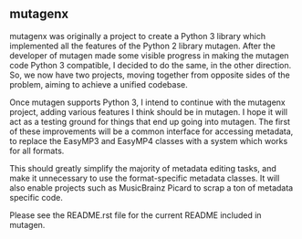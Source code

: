 mutagenx
--------
mutagenx was originally a project to create a Python 3 library which
implemented all the features of the Python 2 library mutagen. After the
developer of mutagen made some visible progress in making the mutagen
code Python 3 compatible, I decided to do the same, in the other
direction. So, we now have two projects, moving together from opposite
sides of the problem, aiming to achieve a unified codebase.

Once mutagen supports Python 3, I intend to continue with the mutagenx
project, adding various features I think should be in mutagen. I hope it
will act as a testing ground for things that end up going into mutagen.
The first of these improvements will be a common interface for accessing
metadata, to replace the EasyMP3 and EasyMP4 classes with a system which
works for all formats.

This should greatly simplify the majority of metadata editing tasks, and
make it unnecessary to use the format-specific metadata classes. It will
also enable projects such as MusicBrainz Picard to scrap a ton of
metadata specific code.

Please see the README.rst file for the current README included in mutagen.